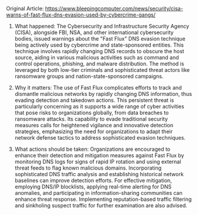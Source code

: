 Original Article: https://www.bleepingcomputer.com/news/security/cisa-warns-of-fast-flux-dns-evasion-used-by-cybercrime-gangs/

1) What happened: The Cybersecurity and Infrastructure Security Agency (CISA), alongside FBI, NSA, and other international cybersecurity bodies, issued warnings about the "Fast Flux" DNS evasion technique being actively used by cybercrime and state-sponsored entities. This technique involves rapidly changing DNS records to obscure the host source, aiding in various malicious activities such as command and control operations, phishing, and malware distribution. The method is leveraged by both low-tier criminals and sophisticated threat actors like ransomware groups and nation-state-sponsored campaigns.

2) Why it matters: The use of Fast Flux complicates efforts to track and dismantle malicious networks by rapidly changing DNS information, thus evading detection and takedown actions. This persistent threat is particularly concerning as it supports a wide range of cyber activities that pose risks to organizations globally, from data breaches to ransomware attacks. Its capability to evade traditional security measures calls for heightened vigilance and innovative detection strategies, emphasizing the need for organizations to adapt their network defense tactics to address sophisticated evasion techniques.

3) What actions should be taken: Organizations are encouraged to enhance their detection and mitigation measures against Fast Flux by monitoring DNS logs for signs of rapid IP rotation and using external threat feeds to flag known malicious domains. Incorporating sophisticated DNS traffic analysis and establishing historical network baselines can improve detection efforts. For effective mitigation, employing DNS/IP blocklists, applying real-time alerting for DNS anomalies, and participating in information-sharing communities can enhance threat response. Implementing reputation-based traffic filtering and sinkholing suspect traffic for further examination are also advised.